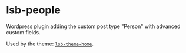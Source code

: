 # lsb-people
Wordpress plugin adding the custom post type "Person" with advanced custom fields.

Used by the theme: [`lsb-theme-home`](https://github.com/lesersokerbok/lsb-people.git).